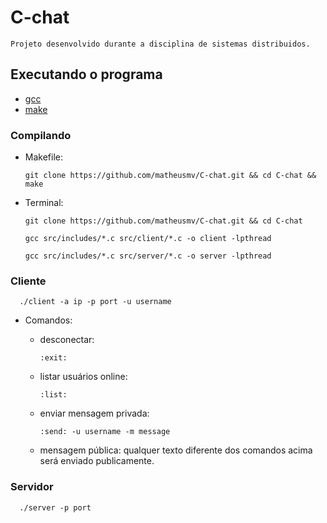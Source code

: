 # C-chat

    Projeto desenvolvido durante a disciplina de sistemas distribuidos.

## Executando o programa

 - [gcc](https://gcc.gnu.org/)
 - [make](https://www.gnu.org/software/make/)

### Compilando

 - Makefile:

       git clone https://github.com/matheusmv/C-chat.git && cd C-chat && make

 - Terminal:

       git clone https://github.com/matheusmv/C-chat.git && cd C-chat

       gcc src/includes/*.c src/client/*.c -o client -lpthread

       gcc src/includes/*.c src/server/*.c -o server -lpthread

### Cliente

      ./client -a ip -p port -u username

 - Comandos:

      - desconectar:

            :exit:

      - listar usuários online:

            :list:

      - enviar mensagem privada:

            :send: -u username -m message

      - mensagem pública: qualquer texto diferente dos comandos acima será enviado publicamente.

### Servidor

      ./server -p port
